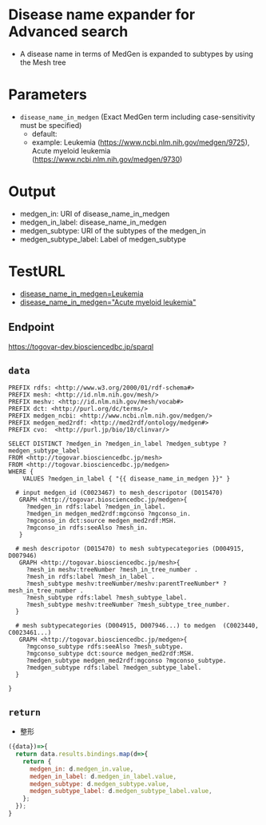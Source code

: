 # Disease name expander for Advanced search
* A disease name in terms of MedGen is expanded to subtypes by using the Mesh tree  

# Parameters
* `disease_name_in_medgen` (Exact MedGen term including case-sensitivity must be specified) 
  * default: 
  * example: Leukemia (https://www.ncbi.nlm.nih.gov/medgen/9725), Acute myeloid leukemia (https://www.ncbi.nlm.nih.gov/medgen/9730)   

# Output
* medgen_in: URI of disease_name_in_medgen 
* medgen_in_label: disease_name_in_medgen
* medgen_subtype: URI of the subtypes of the medgen_in
* medgen_subtype_label: Label of medgen_subtype

  
# TestURL
- [disease_name_in_medgen=Leukemia](https://togovar-dev.biosciencedbc.jp/sparqlist/api/advanced_search_disease_name_expander?disease_name_in_medgen=Leukemia)
- [disease_name_in_medgen="Acute myeloid leukemia"](https://togovar-dev.biosciencedbc.jp/sparqlist/api/advanced_search_disease_name_expander?disease_name_in_medgen=Acute%20myeloid%20leukemia)

## Endpoint
https://togovar-dev.biosciencedbc.jp/sparql

## `data`
```sparql
PREFIX rdfs: <http://www.w3.org/2000/01/rdf-schema#>
PREFIX mesh: <http://id.nlm.nih.gov/mesh/>
PREFIX meshv: <http://id.nlm.nih.gov/mesh/vocab#>
PREFIX dct: <http://purl.org/dc/terms/>
PREFIX medgen_ncbi: <http://www.ncbi.nlm.nih.gov/medgen/>
PREFIX medgen_med2rdf: <http://med2rdf/ontology/medgen#>
PREFIX cvo:  <http://purl.jp/bio/10/clinvar/>

SELECT DISTINCT ?medgen_in ?medgen_in_label ?medgen_subtype ?medgen_subtype_label 
FROM <http://togovar.biosciencedbc.jp/mesh>
FROM <http://togovar.biosciencedbc.jp/medgen>
WHERE {
    VALUES ?medgen_in_label { "{{ disease_name_in_medgen }}" }
  
  # input medgen_id (C0023467) to mesh_descripotor (D015470)
   GRAPH <http://togovar.biosciencedbc.jp/medgen>{
     ?medgen_in rdfs:label ?medgen_in_label.
     ?medgen_in medgen_med2rdf:mgconso ?mgconso_in.
     ?mgconso_in dct:source medgen_med2rdf:MSH. 
     ?mgconso_in rdfs:seeAlso ?mesh_in.
   }
   
  # mesh descripotor (D015470) to mesh subtypecategories (D004915, D007946)
   GRAPH <http://togovar.biosciencedbc.jp/mesh>{
     ?mesh_in meshv:treeNumber ?mesh_in_tree_number .
     ?mesh_in rdfs:label ?mesh_in_label .
     ?mesh_subtype meshv:treeNumber/meshv:parentTreeNumber* ?mesh_in_tree_number .
     ?mesh_subtype rdfs:label ?mesh_subtype_label.
     ?mesh_subtype meshv:treeNumber ?mesh_subtype_tree_number.
  }
  
  # mesh subtypecategories (D004915, D007946...) to medgen  (C0023440, C0023461...)
   GRAPH <http://togovar.biosciencedbc.jp/medgen>{
     ?mgconso_subtype rdfs:seeAlso ?mesh_subtype.
     ?mgconso_subtype dct:source medgen_med2rdf:MSH. 
     ?medgen_subtype medgen_med2rdf:mgconso ?mgconso_subtype.
     ?medgen_subtype rdfs:label ?medgen_subtype_label.  
  }
  
} 
```

## `return`
- 整形
```javascript
({data})=>{
  return data.results.bindings.map(d=>{ 
    return {
      medgen_in: d.medgen_in.value, 
      medgen_in_label: d.medgen_in_label.value, 
      medgen_subtype: d.medgen_subtype.value, 
      medgen_subtype_label: d.medgen_subtype_label.value, 
    };
  });	
}
```
